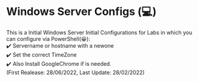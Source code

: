 # Windows Server Configs (:computer:)
This is a Initial Windows Server Initial Configurations for Labs in which you can configure via PowerShell(:grinning:): <br />
:heavy_check_mark: Servername or hostname with a newone <br />
:heavy_check_mark: Set the correct TimeZone <br />
:heavy_check_mark: Also Install GoogleChrome if is needed. <br />
(First Realease: 28/06/2022, Last Update: 28/02/2022) <br />
